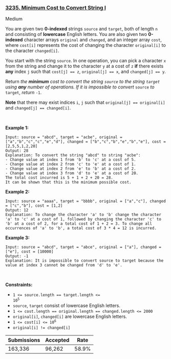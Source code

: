### [3235. Minimum Cost to Convert String I](https://leetcode.com/problems/minimum-cost-to-convert-string-i/description/?envType=daily-question&envId=2024-07-27)

Medium

You are given two __0-indexed__ strings `` source `` and `` target ``, both of length `` n `` and consisting of __lowercase__ English letters. You are also given two __0-indexed__ character arrays `` original `` and `` changed ``, and an integer array `` cost ``, where `` cost[i] `` represents the cost of changing the character `` original[i] `` to the character `` changed[i] ``.

You start with the string `` source ``. In one operation, you can pick a character `` x `` from the string and change it to the character `` y `` at a cost of `` z `` __if__ there exists __any__ index `` j `` such that `` cost[j] == z ``, `` original[j] == x ``, and `` changed[j] == y ``.

Return _the __minimum__ cost to convert the string _`` source ``_ to the string _`` target ``_ using __any__ number of operations. If it is impossible to convert_ `` source `` _to_ `` target ``, _return_ `` -1 ``.

__Note__ that there may exist indices `` i ``, `` j `` such that `` original[j] == original[i] `` and `` changed[j] == changed[i] ``.

 

<strong class="example">Example 1:</strong>

```
Input: source = "abcd", target = "acbe", original = ["a","b","c","c","e","d"], changed = ["b","c","b","e","b","e"], cost = [2,5,5,1,2,20]
Output: 28
Explanation: To convert the string "abcd" to string "acbe":
- Change value at index 1 from 'b' to 'c' at a cost of 5.
- Change value at index 2 from 'c' to 'e' at a cost of 1.
- Change value at index 2 from 'e' to 'b' at a cost of 2.
- Change value at index 3 from 'd' to 'e' at a cost of 20.
The total cost incurred is 5 + 1 + 2 + 20 = 28.
It can be shown that this is the minimum possible cost.
```

<strong class="example">Example 2:</strong>

```
Input: source = "aaaa", target = "bbbb", original = ["a","c"], changed = ["c","b"], cost = [1,2]
Output: 12
Explanation: To change the character 'a' to 'b' change the character 'a' to 'c' at a cost of 1, followed by changing the character 'c' to 'b' at a cost of 2, for a total cost of 1 + 2 = 3. To change all occurrences of 'a' to 'b', a total cost of 3 * 4 = 12 is incurred.
```

<strong class="example">Example 3:</strong>

```
Input: source = "abcd", target = "abce", original = ["a"], changed = ["e"], cost = [10000]
Output: -1
Explanation: It is impossible to convert source to target because the value at index 3 cannot be changed from 'd' to 'e'.
```

 

__Constraints:__

*   <code>1 <= source.length == target.length <= 10<sup>5</sup></code>
*   `` source ``, `` target `` consist of lowercase English letters.
*   `` 1 <= cost.length == original.length == changed.length <= 2000 ``
*   `` original[i] ``, `` changed[i] `` are lowercase English letters.
*   <code>1 <= cost[i] <= 10<sup>6</sup></code>
*   `` original[i] != changed[i] ``

| Submissions    | Accepted     | Rate   |
| -------------- | ------------ | ------ |
| 163,336 | 96,262 | 58.9% |